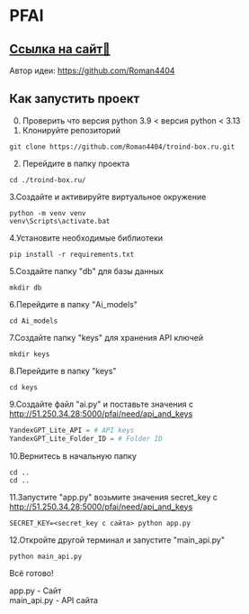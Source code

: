 # PFAI

## [Ccылка на сайт📝](http://51.250.34.28:5000/pfai)
Автор идеи: https://github.com/Roman4404

## Как запустить проект
0. Проверить что версия python 3.9 < версия python < 3.13 
1. Клонируйте репозиторий
```shell
git clone https://github.com/Roman4404/troind-box.ru.git
```
2. Перейдите в папку проекта
```shell
cd ./troind-box.ru/
```
3.Создайте и активируйте виртуальное окружение
```shell
python -m venv venv
venv\Scripts\activate.bat
```
4.Установите необходимые библиотеки
```shell
pip install -r requirements.txt
```
5.Создайте папку "db" для базы данных
```shell
mkdir db
```
6.Перейдите в папку "Ai_models"
```shell
cd Ai_models
```
7.Создайте папку "keys" для хранения API ключей
```shell
mkdir keys
```
8.Перейдите в папку "keys"
```shell
cd keys
```
9.Создайте файл "ai.py" и поставьте значения с http://51.250.34.28:5000/pfai/need/api_and_keys
```python
YandexGPT_Lite_API = # API keys
YandexGPT_Lite_Folder_ID = # Folder ID
```
10.Вернитесь в начальную папку
```shell
cd ..
cd ..
```
11.Запустите "app.py" возьмите значения secret_key с http://51.250.34.28:5000/pfai/need/api_and_keys
```shell
SECRET_KEY=<secret_key с сайта> python app.py
```
12.Откройте другой терминал и запустите "main_api.py"
```shell
python main_api.py
```
Всё готово!

app.py - Сайт
<br>
main_api.py - API сайта

